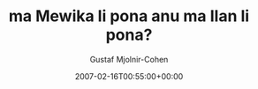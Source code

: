---
title: 'ma Mewika li pona anu ma Ilan li pona?'
posts: 2
hash: 't674'
author: 'Gustaf Mjolnir-Cohen'
date: 2007-02-16T00:55:00+00:00
sources:
  - http://forums.tokipona.org/viewtopic.php%3Ft=674.html
---